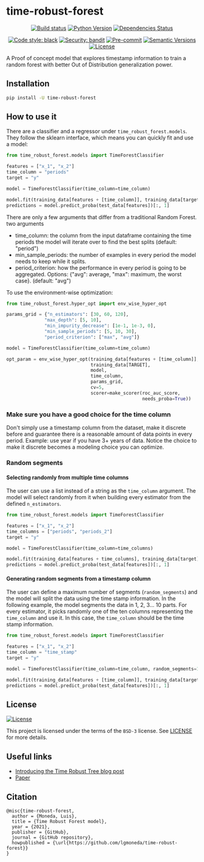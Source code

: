 # time-robust-forest

<div align="center">

[![Build status](https://github.com/lgmoneda/time-robust-forest/workflows/build/badge.svg?branch=main&event=push)](https://github.com/lgmoneda/time-robust-forest/actions?query=workflow%3Abuild)
[![Python Version](https://img.shields.io/pypi/pyversions/time-robust-forest.svg)](https://pypi.org/project/time-robust-forest/)
[![Dependencies Status](https://img.shields.io/badge/dependencies-up%20to%20date-brightgreen.svg)](https://github.com/lgmoneda/time-robust-forest/pulls?utf8=%E2%9C%93&q=is%3Apr%20author%3Aapp%2Fdependabot)

[![Code style: black](https://img.shields.io/badge/code%20style-black-000000.svg)](https://github.com/psf/black)
[![Security: bandit](https://img.shields.io/badge/security-bandit-green.svg)](https://github.com/PyCQA/bandit)
[![Pre-commit](https://img.shields.io/badge/pre--commit-enabled-brightgreen?logo=pre-commit&logoColor=white)](https://github.com/lgmoneda/time-robust-forest/blob/main/.pre-commit-config.yaml)
[![Semantic Versions](https://img.shields.io/badge/%F0%9F%9A%80-semantic%20versions-informational.svg)](https://github.com/lgmoneda/time-robust-forest/releases)
[![License](https://img.shields.io/github/license/lgmoneda/time-robust-forest)](https://github.com/lgmoneda/time-robust-forest/blob/main/LICENSE)

</div>

A Proof of concept model that explores timestamp information to train a random forest with better Out of Distribution generalization power.

## Installation

```bash
pip install -U time-robust-forest
```

## How to use it

There are a classifier and a regressor under `time_robust_forest.models`. They follow the sklearn interface, which means you can quickly fit and use a model:

```python
from time_robust_forest.models import TimeForestClassifier

features = ["x_1", "x_2"]
time_column = "periods"
target = "y"

model = TimeForestClassifier(time_column=time_column)

model.fit(training_data[features + [time_column]], training_data[target])
predictions = model.predict_proba(test_data[features])[:, 1]
```

There are only a few arguments that differ from a traditional Random Forest. two arguments

- time_column: the column from the input dataframe containing the time
periods the model will iterate over to find the best splits (default: "period")
- min_sample_periods: the number of examples in every period the model needs
to keep while it splits.
- period_criterion: how the performance in every period is going to be
aggregated. Options: {"avg": average, "max": maximum, the worst case}.
(default: "avg")

To use the environment-wise optimization:

```python
from time_robust_forest.hyper_opt import env_wise_hyper_opt

params_grid = {"n_estimators": [30, 60, 120],
              "max_depth": [5, 10],
              "min_impurity_decrease": [1e-1, 1e-3, 0],
              "min_sample_periods": [5, 10, 30],
              "period_criterion": ["max", "avg"]}

model = TimeForestClassifier(time_column=time_column)

opt_param = env_wise_hyper_opt(training_data[features + [time_column]],
                               training_data[TARGET],
                               model,
                               time_column,
                               params_grid,
                               cv=5,
                               scorer=make_scorer(roc_auc_score,
                                                  needs_proba=True))

```

### Make sure you have a good choice for the time column

Don't simply use a timestamp column from the dataset, make it discrete before and guarantee there is a reasonable amount of data points in every period. Example: use year if you have 3+ years of data. Notice the choice to make it discrete becomes a modeling choice you can optimize.

### Random segments

#### Selecting randomly from multiple time columns
The user can use a list instead of a string as the `time_column` argument. The model will select randomly from it when building every estimator from the defined `n_estimators`.

```python
from time_robust_forest.models import TimeForestClassifier

features = ["x_1", "x_2"]
time_columns = ["periods", "periods_2"]
target = "y"

model = TimeForestClassifier(time_column=time_columns)

model.fit(training_data[features + time_columns], training_data[target])
predictions = model.predict_proba(test_data[features])[:, 1]
```

#### Generating random segments from a timestamp column

The user can define a maximum number of segments (`random_segments`) and the model will split the data using the time stamp information. In the following example, the model segments the data in 1, 2, 3... 10 parts. For every estimator, it picks randomly one of the ten columns representing the `time_column` and use it. In this case, the `time_column` should be the time stamp information.

```python
from time_robust_forest.models import TimeForestClassifier

features = ["x_1", "x_2"]
time_column = "time_stamp"
target = "y"

model = TimeForestClassifier(time_column=time_column, random_segments=10)

model.fit(training_data[features + [time_column]], training_data[target])
predictions = model.predict_proba(test_data[features])[:, 1]
```

## License

[![License](https://img.shields.io/github/license/lgmoneda/time-robust-forest)](https://github.com/lgmoneda/time-robust-forest/blob/main/LICENSE)

This project is licensed under the terms of the `BSD-3` license. See [LICENSE](https://github.com/lgmoneda/time-robust-forest/blob/main/LICENSE) for more details.

## Useful links

- [Introducing the Time Robust Tree blog post](http://lgmoneda.github.io/2021/12/03/introducing-time-robust-tree.html)
- [Paper](http://lgmoneda.github.io/resources/papers/Time_Robust_Tree.pdf)

## Citation

```
@misc{time-robust-forest,
  author = {Moneda, Luis},
  title = {Time Robust Forest model},
  year = {2021},
  publisher = {GitHub},
  journal = {GitHub repository},
  howpublished = {\url{https://github.com/lgmoneda/time-robust-forest}}
}
```
